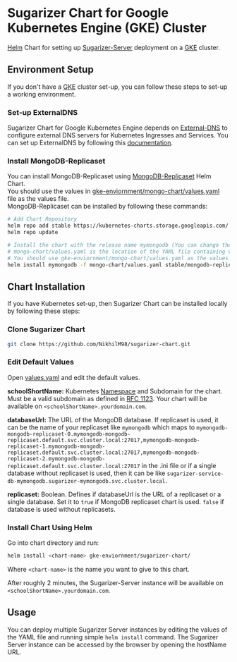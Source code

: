 # Sugarizer Chart for Google Kubernetes Engine (GKE) Cluster
[Helm](https://helm.sh/) Chart for setting up [Sugarizer-Server](https://github.com/llaske/sugarizer-server) deployment on a [GKE](https://cloud.google.com/kubernetes-engine) cluster.

## Environment Setup
If you don't have a [GKE](https://cloud.google.com/kubernetes-engine) cluster set-up, you can follow these steps to set-up a working environment.

### Set-up ExternalDNS
Sugarizer Chart for Google Kubernetes Engine depends on [External-DNS](https://github.com/kubernetes-sigs/external-dns) to configure external DNS servers for Kubernetes Ingresses and Services.
You can set up ExternalDNS by following this [documentation](https://github.com/kubernetes-sigs/external-dns/blob/master/docs/tutorials/gke.md).


### Install MongoDB-Replicaset
You can install MongoDB-Replicaset using [MongoDB-Replicaset](https://github.com/helm/charts/tree/master/stable/mongodb-replicaset) Helm Chart.  
You should use the values in [gke-enviornment/mongo-chart/values.yaml](mongo-chart/values.yaml) file as the values file.  
MongoDB-Replicaset can be installed by following these commands:
```bash
# Add Chart Repository
helm repo add stable https://kubernetes-charts.storage.googleapis.com/
helm repo update

# Install the chart with the release name mymongodb (You can change the release name)
# mongo-chart/values.yaml is the location of the YAML file containing values.
# You should use gke-enviornment/mongo-chart/values.yaml as the values file.
helm install mymongodb -f mongo-chart/values.yaml stable/mongodb-replicaset
``` 

## Chart Installation
If you have Kubernetes set-up, then Sugarizer Chart can be installed locally by following these steps:

### Clone Sugarizer Chart
```bash
git clone https://github.com/NikhilM98/sugarizer-chart.git
```

### Edit Default Values
Open [values.yaml](sugarizer-chart/values.yaml) and edit the default values.

**schoolShortName:** Kubernetes [Namespace](https://kubernetes.io/docs/concepts/overview/working-with-objects/namespaces/) and Subdomain for the chart. Must be a valid subdomain as defined in [RFC 1123](https://tools.ietf.org/html/rfc1123). Your chart will be available on `<schoolShortName>.yourdomain.com`.

**databaseUrl:** The URL of the MongoDB database. If replicaset is used, it can be the name of your replicaset like `mymongodb` which maps to `mymongodb-mongodb-replicaset-0.mymongodb-mongodb-replicaset.default.svc.cluster.local:27017,mymongodb-mongodb-replicaset-1.mymongodb-mongodb-replicaset.default.svc.cluster.local:27017,mymongodb-mongodb-replicaset-2.mymongodb-mongodb-replicaset.default.svc.cluster.local:27017` in the .ini file or if a single database without replicaset is used, then it can be like `sugarizer-service-db-mymongodb.sugarizer-mymongodb.svc.cluster.local`.

**replicaset:** Boolean. Defines if databaseUrl is the URL of a replicaset or a single database. Set it to `true` if MongoDB replicaset chart is used. `false` if database is used without replicasets. 

### Install Chart Using Helm
Go into chart directory and run:
```bash
helm install <chart-name> gke-enviornment/sugarizer-chart/
```
Where `<chart-name>` is the name you want to give to this chart.

After roughly 2 minutes, the Sugarizer-Server instance will be available on `<schoolShortName>.yourdomain.com`.

## Usage
You can deploy multiple Sugarizer Server instances by editing the values of the YAML file and running simple `helm install` command. The Sugarizer Server instance can be accessed by the browser by opening the hostName URL. 
